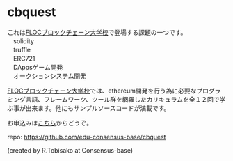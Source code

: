 # cbquest
これは[FLOCブロックチェーン大学校](https://floc.jp/course/engsmart/)で登場する課題の一つです。  
　solidity  
　truffle  
　ERC721  
　DAppsゲーム開発  
　オークションシステム開発  

[FLOCブロックチェーン大学校](https://floc.jp/course/engsmart/)では、ethereum開発を行う為に必要なプログラミング言語、フレームワーク、ツール群を網羅したカリキュラムを全１２回で学ぶ事が出来ます。他にもサンプルソースコードが満載です。  

お申込みは[こちら](https://floc.jp/course/engsmart/)からどうぞ。

repo: https://github.com/edu-consensus-base/cbquest

(created by R.Tobisako at Consensus-base)
